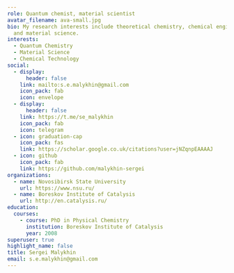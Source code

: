 ```yaml
---
role: Quantum chemist, material scientist
avatar_filename: ava-small.jpg
bio: My research interests include theoretical chemistry, chemical engineering
  and material science.
interests:
  - Quantum Chemistry
  - Material Science
  - Chemical Technology
social:
  - display:
      header: false
    link: mailto:s.e.malykhin@gmail.com
    icon_pack: fab
    icon: envelope
  - display:
      header: false
    link: https://t.me/se_malykhin
    icon_pack: fab
    icon: telegram
  - icon: graduation-cap
    icon_pack: fas
    link: https://scholar.google.co.uk/citations?user=jNZqnpEAAAAJ
  - icon: github
    icon_pack: fab
    link: https://github.com/malykhin-sergei
organizations:
  - name: Novosibirsk State University
    url: https://www.nsu.ru/
  - name: Boreskov Institute of Catalysis
    url: http://en.catalysis.ru/
education:
  courses:
    - course: PhD in Physical Chemistry
      institution: Boreskov Institute of Catalysis
      year: 2008
superuser: true
highlight_name: false
title: Sergei Malykhin
email: s.e.malykhin@gmail.com
---
```


